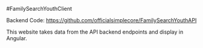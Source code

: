 #FamilySearchYouthClient

Backend Code: https://github.com/officialsimplecore/FamilySearchYouthAPI

This website takes data from the API backend endpoints and display in Angular.
